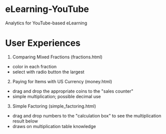 # eLearning-YouTube
Analytics for YouTube-based eLearning

# User Experiences
1. Comparing Mixed Fractions (fractions.html)
  * color in each fraction
  * select with radio button the largest
2. Paying for Items with US Currency (money.html)
  * drag and drop the appropriate coins to the "sales counter"
  * simple multiplication; possible decimal use
3. Simple Factoring (simple_factoring.html)
  * drag and drop numbers to the "calculation box" to see the multiplication result below
  * draws on multiplication table knowledge
